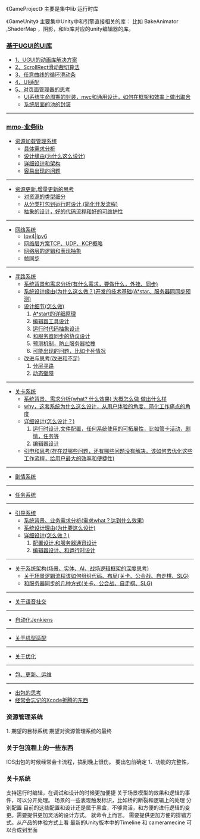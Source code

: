 《GameProject》 主要是集中lib 运行时库

《GameUnity》 主要集中Unity中和引擎直接相关的库：
比如 BakeAnimator ,ShaderMap ，阴影，和lib库对应的unity编辑器的库。

### [基于UGUI的UI库]()
  
  * [1、UGUI的动画库解决方案](#01)
  * [2、ScrollRect滑动裁切算法](#02)
  * [3、任意曲线的循环滑动条](#03)
  * [4、UI适配](#04)
  * [5、对页面管理器的思考](#05)
    * [UI系统生命周期的封装，mvc和通用设计，如何在框架和效率上做出取舍]()
    * [系统层面的池的封装]()
  
* * *

### [mmo-业务lib]()

  * [资源加载管理系统](#06)
    * [具体需求分析]()
    * [设计缘由(为什么这么设计)]()
    * [详细设计和架构]()
    * [容易出现的问题]()

* * *

 * [资源更新,增量更新的思考]()
    * [对资源的类型细分]()
    * [从分类打包到运行时设计,(简化开发流程)]()
    * [抽象的设计，好的代码流程和好的可维护性]()
  
* * *

  * [网络系统](#07)
    * [Ipv4|Ipv6]()
    * [网络层方案TCP、UDP、KCP概略]()
    * [网络层的逻辑和表现抽象]()
    * [帧同步]()
    
* * *

  * [寻路系统](#08)
    * [系统背景和需求分析(有什么需求，要做什么，外挂、同步)]()
    * [系统设计缘由(为什么这么做？)开发的技术基础(A*star、服务器同同步预测)]()
    * [设计细节(怎么做)]()
        1. [A*start的详细原理]()
        2. [编辑器工具设计]()
        3. [运行时代码抽象设计]()
        4. [和服务器同步的协议设计]()
        5. [预测机制，防止服务器拉拽]()
        6. [可能出现的问题，比如卡死情况]()
    * [改进与思考(改进和不足)]()
        1. [分层寻路]()
        2. [动态壁障]()

* * *

  * [关卡系统](#09)
    * [系统背景、需求分析(what? 什么效果) 大概怎么做 做出什么样]()
    * [why，这套系统为什么这么设计，从用户体验的角度，简化工作痛点的角度]()
    * [详细设计(怎么设计？)]()
        1. [运行时设计,文件配置，任何系统使用的可拓展性，比如管卡活动，剧情，任务等]()
        2. [编辑器设计]()
    * [引申和思考(存在过哪些问题，还有哪些问题没有解决，该如何去优化这些工作流程，给用户最大的效率和便捷性)]()

* * *

  * [剧情系统](#10)

* * *

  * [任务系统](#11)

* * *

  * [引导系统]()
    * [系统背景、业务需求分析(需求what？达到什么效果)]()
    * [系统设计理由(为什要这么设计)]()
    * [详细设计(怎么做？)]()
         1. [配置设计,和服务器通讯设计]()
         2. [编辑器设计、和运行时设计]()
* * * 
  
  * [关于系统架构(场景、实体、AI、战场逻辑框架的深度思考)](#12)
    * [关于场景逻辑流程该如何组织代码、布局(关卡、公会战、自走棋、SLG)]()
    * [和服务器同步的几种方式(关卡、公会战、自走棋、SLG)]()
  
* * *
  * [关于语音社交](#13)
* * *
  * [自动化Jenkiens](#14)
    
* * *
  * [关于机型适配](#15)
* * *
  * [关于优化](#16)
  
* * *

* [包、更新、运维]()

* * *
 
  * [出包的思考]()
  * [经常会忘记的Xcode折腾的东西]()


<h3 id = "#006">资源管理系统</h3>
1. 期望的目标系统
   期望对资源管理系统的最终

<h3 id = "#007">关于包流程上的一些东西</h3>
   IOS出包的时候经常会卡流程，搞到晚上很伤。
   要出包前确定 1、功能的完整性，

<h3 id="#09">关卡系统</h3>
   支持运行时编辑，在调试和设计的时候更加便捷
   关于场景模型的效果和逻辑的事件，可以分开处理。 场景的一些表现触发标识，比如桥的断裂和逻辑上的处理 分别配置
   目前的这些配置和设计还是属于黑盒，不够灵活，和方便的进行逻辑的变更。需要提供更加灵活的设计方式。 就命令上而言。
   需要提供更加方便的排错方式。从产品的体验方式上看
   最新的Unity版本中的Timeline 和 cameramecine 可以合成到里面